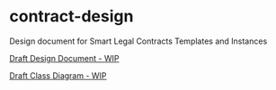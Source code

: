 # contract-design
Design document for Smart Legal Contracts Templates and Instances

[Draft Design Document - WIP](https://docs.google.com/document/d/1so_5LMNHEeBaF8K_1dgDYXN9ymS2VjmNR0eKWC06chs/edit?usp=sharing)

[Draft Class Diagram - WIP](https://docs.google.com/drawings/d/1Hx-owcX5K_2qaC4CqdCTELujOaJVLT6mOyg8cWXjtQo/edit?usp=sharing) 
